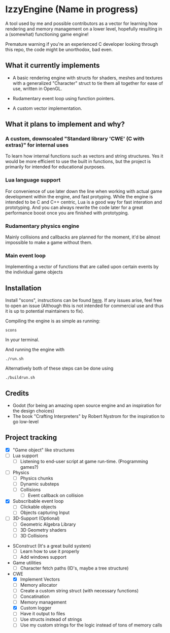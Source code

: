
# IzzyEngine (Name in progress)

A tool used by me and possible contributors as a vector for learning how rendering and memory management on a lower level, hopefully resulting in a (somewhat) functioning game engine!

Premature warning if you're an experienced C developer looking through this repo, the code might be unorthodox, bad even.

## What it currently implements

- A basic rendering engine with structs for shaders, meshes and textures with a generalized "Character" struct to tie them all together for ease of use, written in OpenGL.

- Rudamentary event loop using function pointers.

- A custom vector implementation.

## What it plans to implement and why?

### A custom, downscaled "Standard library 'CWE' (C with extras)" for internal uses

To learn how internal functions such as vectors and string structures. Yes it would be more efficient to use the built in functions, but the project is primarily for intended for educational purposes.

### Lua language support

For convenience of use later down the line when working with actual game development within the engine, and fast protyping. While the engine is intended to be C and C++ centric, Lua is a good way for fast interation and prototyping. And you can always rewrite the code later for a great performance boost once you are finished with prototyping.

### Rudamentary physics engine

Mainly collisions and callbacks are planned for the moment, it'd be almost impossible to make a game without them.

### Main event loop

Implementing a vector of functions that are called upon certain events by the individual game objects

## Installation

Install "scons", instructions can be found [here](https://scons.org/doc/4.0.1/HTML/scons-user/ch01s02.html). If any issues arise, feel free to open an issue (Although this is not intended for commercial use and thus it is up to potential maintainers to fix).

Compiling the engine is as simple as running:
```
scons
```
In your terminal.

And running the engine with 
```
./run.sh
```

Alternatively both of these steps can be done using
```
./buildrun.sh
```

## Credits

- Godot (for being an amazing open source engine and an inspiration for the design choices)
- The book "Crafting Interpreters" by Robert Nystrom for the inspiration to go low-level

## Project tracking
- [x] "Game object" like structures
- [ ] Lua support
  - [ ] Listening to end-user script at game run-time. (Programming games?)
- [ ] Physics
  - [ ] Physics chunks
  - [ ] Dynamic substeps
  - [ ] Collisions
    - [ ] Event callback on collision
- [x] Subscribable event loop
  - [ ] Clickable objects
  - [ ] Objects capturing Input

- [ ] 3D-Support (Optional)
  - [ ] Geometric Algebra Library
  - [ ] 3D Geometry shaders
  - [ ] 3D Collisions
    
- SConstruct (It's a great build system)
  - [ ] Learn how to use it properly
  - [ ] Add windows support

- Game utilities 
  - [ ] Character fetch paths (ID's, maybe a tree structure)
- CWE 
  - [x] Implement Vectors
  - [ ]  Memory allocator
  - [ ]  Create a custom string struct (with necessary functions)
    - [ ] Concatination
    - [ ] Memory management
  - [x]  Custom logger
    - [ ] Have it output to files
    - [ ] Use structs instead of strings
    - [ ] Use my custom strings for the logic instead of tons of memory calls
